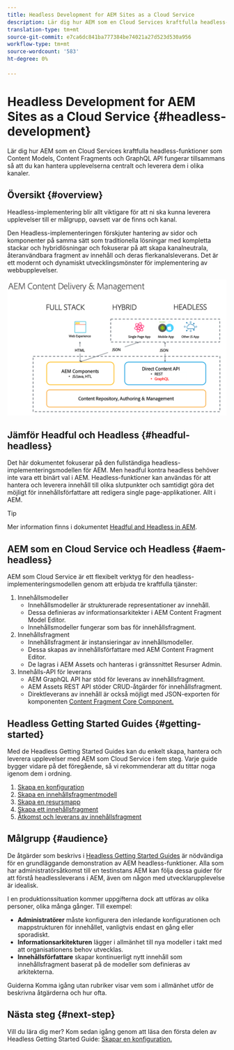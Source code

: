 ```yaml
---
title: Headless Development for AEM Sites as a Cloud Service
description: Lär dig hur AEM som en Cloud Services kraftfulla headless-funktioner som Content Models, Content Fragments och GraphQL API fungerar tillsammans så att du kan hantera upplevelserna centralt och leverera dem i olika kanaler.
translation-type: tm+mt
source-git-commit: e7ca6dc841ba777384be74021a27d523d530a956
workflow-type: tm+mt
source-wordcount: '583'
ht-degree: 0%

---
```



# Headless Development for AEM Sites as a Cloud Service {#headless-development}

Lär dig hur AEM som en Cloud Services kraftfulla headless-funktioner som Content Models, Content Fragments och GraphQL API fungerar tillsammans så att du kan hantera upplevelserna centralt och leverera dem i olika kanaler.

## Översikt {#overview}

Headless-implementering blir allt viktigare för att ni ska kunna leverera upplevelser till er målgrupp, oavsett var de finns och kanal.

Den Headless-implementeringen förskjuter hantering av sidor och komponenter på samma sätt som traditionella lösningar med kompletta stackar och hybridlösningar och fokuserar på att skapa kanalneutrala, återanvändbara fragment av innehåll och deras flerkanalsleverans. Det är ett modernt och dynamiskt utvecklingsmönster för implementering av webbupplevelser.

![AEM implementeringsmodeller](assets/aem-implementation-models.png)

## Jämför Headful och Headless {#headful-headless}

Det här dokumentet fokuserar på den fullständiga headless-implementeringsmodellen för AEM. Men headful kontra headless behöver inte vara ett binärt val i AEM. Headless-funktioner kan användas för att hantera och leverera innehåll till olika slutpunkter och samtidigt göra det möjligt för innehållsförfattare att redigera single page-applikationer. Allt i AEM.

>[!TIP]
>
>Mer information finns i dokumentet [Headful and Headless in AEM](/help/implementing/developing/headful-headless.md).

## AEM som en Cloud Service och Headless {#aem-headless}

AEM som Cloud Service är ett flexibelt verktyg för den headless-implementeringsmodellen genom att erbjuda tre kraftfulla tjänster:

1. Innehållsmodeller
   * Innehållsmodeller är strukturerade representationer av innehåll.
   * Dessa definieras av informationsarkitekter i AEM Content Fragment Model Editor.
   * Innehållsmodeller fungerar som bas för innehållsfragment.
1. Innehållsfragment
   * Innehållsfragment är instansieringar av innehållsmodeller.
   * Dessa skapas av innehållsförfattare med AEM Content Fragment Editor.
   * De lagras i AEM Assets och hanteras i gränssnittet Resurser Admin.
1. Innehålls-API för leverans
   * AEM GraphQL API har stöd för leverans av innehållsfragment.
   * AEM Assets REST API stöder CRUD-åtgärder för innehållsfragment.
   * Direktleverans av innehåll är också möjligt med JSON-exporten för komponenten [Content Fragment Core Component.](https://docs.adobe.com/content/help/en/experience-manager-core-components/using/components/content-fragment-component.html)

## Headless Getting Started Guides {#getting-started}

Med de Headless Getting Started Guides kan du enkelt skapa, hantera och leverera upplevelser med AEM som Cloud Service i fem steg. Varje guide bygger vidare på det föregående, så vi rekommenderar att du tittar noga igenom dem i ordning.

1. [Skapa en konfiguration](getting-started/create-configuration.md)
1. [Skapa en innehållsfragmentmodell](getting-started/create-content-model.md)
1. [Skapa en resursmapp](getting-started/create-assets-folder.md)
1. [Skapa ett innehållsfragment](getting-started/create-content-fragment.md)
1. [Åtkomst och leverans av innehållsfragment](getting-started/create-api-request.md)

## Målgrupp {#audience}

De åtgärder som beskrivs i [Headless Getting Started Guides](#getting-started) är nödvändiga för en grundläggande demonstration av AEM headless-funktioner. Alla som har administratörsåtkomst till en testinstans AEM kan följa dessa guider för att förstå headlessleverans i AEM, även om någon med utvecklarupplevelse är idealisk.

I en produktionssituation kommer uppgifterna dock att utföras av olika personer, olika många gånger. Till exempel:

* **Administratörer** måste konfigurera den inledande konfigurationen och mappstrukturen för innehållet, vanligtvis endast en gång eller sporadiskt.
* **Informationsarkitekturen** lägger i allmänhet till nya modeller i takt med att organisationens behov utvecklas.
* **Innehållsförfattare** skapar kontinuerligt nytt innehåll som innehållsfragment baserat på de modeller som definieras av arkitekterna.

Guiderna Komma igång utan rubriker visar vem som i allmänhet utför de beskrivna åtgärderna och hur ofta.

## Nästa steg {#next-step}

Vill du lära dig mer? Kom sedan igång genom att läsa den första delen av Headless Getting Started Guide: [Skapar en konfiguration.](getting-started/create-configuration.md)
